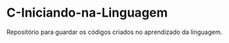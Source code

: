 # C-Iniciando-na-Linguagem
Repositório para guardar os códigos criados no aprendizado da linguagem.
